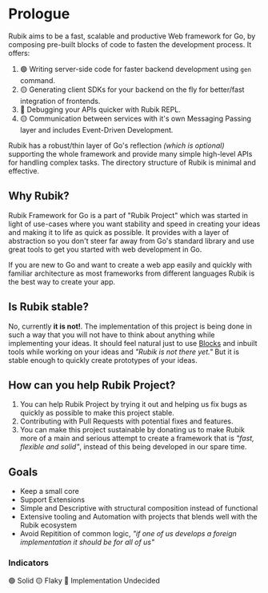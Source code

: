 # Prologue

Rubik aims to be a fast, scalable and productive Web framework for Go, by composing pre-built
blocks of code to fasten the development process. It offers:

1. 🟢 Writing server-side code for faster backend development using `gen` command.
2. 🟡 Generating client SDKs for your backend on the fly for better/fast integration of frontends.
3. 🔵 Debugging your APIs quicker with Rubik REPL.
4. 🟡 Communication between services with it's own Messaging Passing layer and includes Event-Driven Development.

Rubik has a robust/thin layer of Go's reflection _(which is optional)_ supporting the whole framework and provide many simple
high-level APIs for handling complex tasks. The directory structure of Rubik is minimal and effective.

## Why Rubik?

Rubik Framework for Go is a part of "Rubik Project" which was started in light of use-cases where you want stability and speed in creating your ideas and making it to life as quick as possible. It provides with a layer of abstraction so you don't steer far away from Go's standard library and use great tools to get you started with web development in Go.

If you are new to Go and want to create a web app easily and quickly with familiar architecture as most frameworks from different languages Rubik is the best way to create your app.

## Is Rubik stable?

No, currently **it is not!**. The implementation of this project is being done in such a way that
you will not have to think about anything while implementing your ideas. It should feel natural
just to use [Blocks](blocks.md) and inbuilt tools while working on your ideas and _"Rubik is not
there yet."_ But it is stable enough to quickly create prototypes of your ideas.

## How can you help Rubik Project?

1. You can help Rubik Project by trying it out and helping us fix bugs as quickly as possible to make
   this project stable.
2. Contributing with Pull Requests with potential fixes and features.
3. You can make this project sustainable by donating us to make Rubik more of a main and serious
   attempt to create a framework that is _"fast, flexible and solid"_, instead of this being developed in our spare time.

## Goals

-   Keep a small core
-   Support Extensions
-   Simple and Descriptive with structural composition instead of functional
-   Extensive tooling and Automation with projects that blends well with the Rubik ecosystem
-   Avoid Repitition of common logic, _"if one of us develops a foreign implementation it should
    be for all of us"_

### Indicators

🟢 Solid 🟡 Flaky 🔵 Implementation Undecided
